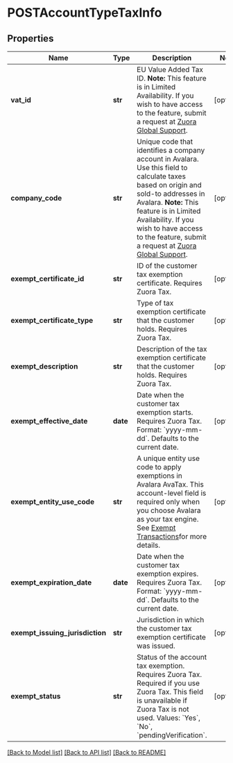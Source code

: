 # POSTAccountTypeTaxInfo

## Properties
Name | Type | Description | Notes
------------ | ------------- | ------------- | -------------
**vat_id** | **str** | EU Value Added Tax ID.   **Note:** This feature is in Limited Availability. If you wish to have access to the feature, submit a request at [Zuora Global Support](https://support.zuora.com).  | [optional] 
**company_code** | **str** | Unique code that identifies a company account in Avalara. Use this field to calculate taxes based on origin and sold-to addresses in Avalara.  **Note:** This feature is in Limited Availability. If you wish to have access to the feature, submit a request at [Zuora Global Support](https://support.zuora.com).   | [optional] 
**exempt_certificate_id** | **str** | ID of the customer tax exemption certificate. Requires Zuora Tax.  | [optional] 
**exempt_certificate_type** | **str** | Type of tax exemption certificate that the customer holds. Requires Zuora Tax.  | [optional] 
**exempt_description** | **str** | Description of the tax exemption certificate that the customer holds. Requires Zuora Tax.  | [optional] 
**exempt_effective_date** | **date** | Date when the customer tax exemption starts. Requires Zuora Tax.  Format: &#x60;yyyy-mm-dd&#x60;. Defaults to the current date.  | [optional] 
**exempt_entity_use_code** | **str** | A unique entity use code to apply exemptions in Avalara AvaTax.  This account-level field is required only when you choose Avalara as your tax engine. See [Exempt Transactions](https://developer.avalara.com/avatax/handling-tax-exempt-customers/)for more details.  | [optional] 
**exempt_expiration_date** | **date** | Date when the customer tax exemption expires. Requires Zuora Tax.  Format: &#x60;yyyy-mm-dd&#x60;. Defaults to the current date.  | [optional] 
**exempt_issuing_jurisdiction** | **str** | Jurisdiction in which the customer tax exemption certificate was issued.  | [optional] 
**exempt_status** | **str** | Status of the account tax exemption. Requires Zuora Tax.  Required if you use Zuora Tax. This field is unavailable if Zuora Tax is not used.  Values: &#x60;Yes&#x60;, &#x60;No&#x60;, &#x60;pendingVerification&#x60;.  | [optional] 

[[Back to Model list]](../README.md#documentation-for-models) [[Back to API list]](../README.md#documentation-for-api-endpoints) [[Back to README]](../README.md)


